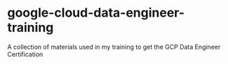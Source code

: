 # google-cloud-data-engineer-training
A collection of materials used in my training to get the GCP Data Engineer Certification
